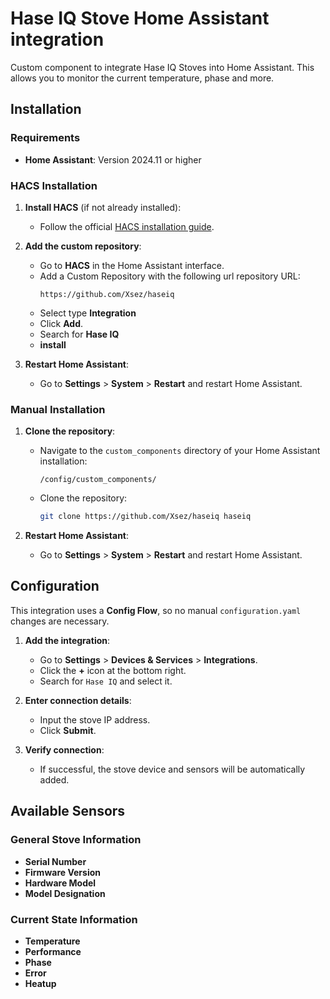 # Hase IQ Stove Home Assistant integration
Custom component to integrate Hase IQ Stoves into Home Assistant. This allows you to monitor the current temperature, phase and more.

## Installation

### Requirements

- **Home Assistant**: Version 2024.11 or higher

### HACS Installation

1. **Install HACS** (if not already installed):
   - Follow the official [HACS installation guide](https://hacs.xyz/docs/installation/prerequisite).

2. **Add the custom repository**:
   - Go to **HACS** in the Home Assistant interface.
   - Add a Custom Repository with the following url
repository URL:
     ```
     https://github.com/Xsez/haseiq
     ```
   - Select type **Integration**
   - Click **Add**.
   - Search for **Hase IQ** 
   - **install**

3. **Restart Home Assistant**:
   - Go to **Settings** > **System** > **Restart** and restart Home Assistant.

### Manual Installation

1. **Clone the repository**:
   - Navigate to the `custom_components` directory of your Home Assistant installation:
     ```
     /config/custom_components/
     ```
   - Clone the repository:
     ```bash
     git clone https://github.com/Xsez/haseiq haseiq
     ```

2. **Restart Home Assistant**:
   - Go to **Settings** > **System** > **Restart** and restart Home Assistant.

## Configuration

This integration uses a **Config Flow**, so no manual `configuration.yaml` changes are necessary.

1. **Add the integration**:
   - Go to **Settings** > **Devices & Services** > **Integrations**.
   - Click the **+** icon at the bottom right.
   - Search for `Hase IQ` and select it.

2. **Enter connection details**:
   - Input the stove IP address.
   - Click **Submit**.

3. **Verify connection**:
   - If successful, the stove device and sensors will be automatically added.

## Available Sensors

### General Stove Information

- **Serial Number**
- **Firmware Version**
- **Hardware Model**
- **Model Designation**

### Current State Information

- **Temperature**
- **Performance**
- **Phase**
- **Error**
- **Heatup**